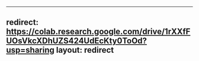  ---
 redirect:   https://colab.research.google.com/drive/1rXXfFUOsVkcXDhUZS424UdEcKty0ToOd?usp=sharing
 layout:     redirect
 ---
